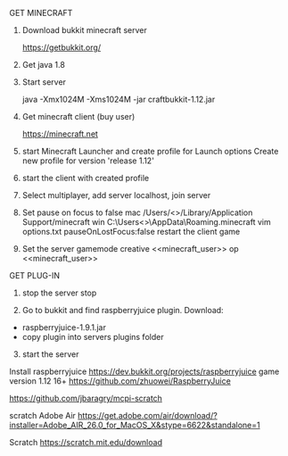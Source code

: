 GET MINECRAFT

1. Download bukkit minecraft server

   https://getbukkit.org/

2. Get java 1.8

3. Start server

   java -Xmx1024M -Xms1024M -jar craftbukkit-1.12.jar

4. Get minecraft client (buy user)

   https://minecraft.net

5. start Minecraft Launcher and create profile for 
   Launch options
   Create new profile for version 'release 1.12'

6. start the client with created profile

7. Select multiplayer, add server localhost, join server

8. Set pause on focus to false
   mac /Users/<<user>>/Library/Application Support/minecraft
   win C:\Users\<<user>>\AppData\Roaming\.minecraft
   vim options.txt
   pauseOnLostFocus:false
   restart the client game

9. Set the server
   gamemode creative <<minecraft_user>>
   op <<minecraft_user>>

GET PLUG-IN

1. stop the server
   stop

2. Go to bukkit and find raspberryjuice plugin. Download:
 - raspberryjuice-1.9.1.jar
 - copy plugin into servers plugins folder

3. start the server


Install raspberryjuice
https://dev.bukkit.org/projects/raspberryjuice
game version 1.12 16+
https://github.com/zhuowei/RaspberryJuice




https://github.com/jbaragry/mcpi-scratch

scratch
Adobe Air
https://get.adobe.com/air/download/?installer=Adobe_AIR_26.0_for_MacOS_X&stype=6622&standalone=1

Scratch
https://scratch.mit.edu/download

